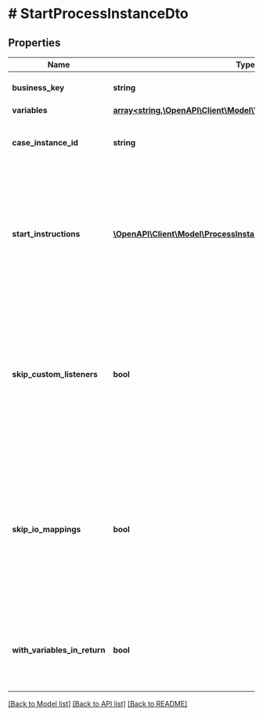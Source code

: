# # StartProcessInstanceDto

## Properties

Name | Type | Description | Notes
------------ | ------------- | ------------- | -------------
**business_key** | **string** | The business key of the process instance. | [optional]
**variables** | [**array<string,\OpenAPI\Client\Model\VariableValueDto>**](VariableValueDto.md) |  | [optional]
**case_instance_id** | **string** | The case instance id the process instance is to be initialized with. | [optional]
**start_instructions** | [**\OpenAPI\Client\Model\ProcessInstanceModificationInstructionDto[]**](ProcessInstanceModificationInstructionDto.md) | **Optional**. A JSON array of instructions that specify which activities to start the process instance at. If this property is omitted, the process instance starts at its default blank start event. | [optional]
**skip_custom_listeners** | **bool** | Skip execution listener invocation for activities that are started or ended as part of this request. **Note**: This option is currently only respected when start instructions are submitted via the &#x60;startInstructions&#x60; property. | [optional]
**skip_io_mappings** | **bool** | Skip execution of [input/output variable mappings](https://docs.camunda.org/manual/latest/user-guide/process-engine/variables/#input-output-variable-mapping) for activities that are started or ended as part of this request. **Note**: This option is currently only respected when start instructions are submitted via the &#x60;startInstructions&#x60; property. | [optional]
**with_variables_in_return** | **bool** | Indicates if the variables, which was used by the process instance during execution, should be returned. Default value: &#x60;false&#x60; | [optional]

[[Back to Model list]](../../README.md#models) [[Back to API list]](../../README.md#endpoints) [[Back to README]](../../README.md)
